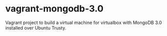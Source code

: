 # vagrant-mongodb-3.0
Vagrant project to build a virtual machine for virtualbox with MongoDB 3.0 installed over Ubuntu Trusty.
